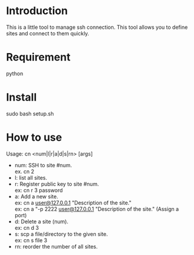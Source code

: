 Introduction
============
This is a little tool to manage ssh connection. This tool allows you to define
sites and connect to them quickly.

Requirement
===========
python

Install
==========
sudo bash setup.sh

How to use
==========
Usage: cn <num|l|r|a|d|s|rn> [args]

- num: SSH to site #num. <br>
ex. cn 2                                                                                                                                                                
- l: list all sites.
- r: Register public key to site #num. <br>
ex: cn r 3 password
- a: Add a new site. <br>
ex: cn a user@127.0.0.1 "Description of the site." <br>
ex: cn a "-p 2222 user@127.0.0.1 "Description of the site." (Assign a port)
- d: Delete a site (num). <br>
ex: cn d 3 
- s: scp a file/directory to the given site. <br>
ex: cn s file 3
- rn: reorder the number of all sites.
